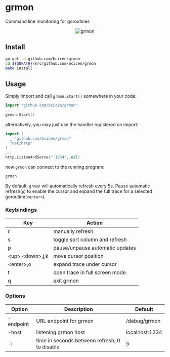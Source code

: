 # grmon

Command line monitoring for goroutines

<p align="center"><img src="https://bradley.codes/static/img/grmon.gif" alt="grmon"/></p>

## Install

```bash
go get -d github.com/bcicen/grmon
cd ${GOPATH}/src/github.com/bcicen/grmon
make install
```

## Usage

Simply import and call `grmon.Start()` somewhere in your code:

```go
import "github.com/bcicen/grmon"
...
grmon.Start()
```

alternatively, you may just use the handler registered on import:

```go
import (
  _ "github.com/bcicen/grmon"
  "net/http"
)
...
http.ListenAndServe(":1234", nil)
```

now `grmon` can connect to the running program:
```bash
grmon
```

By default, `grmon` will automatically refresh every 5s. Pause automatic refresh(`p`) to enable the cursor and expand the full trace for a selected goroutine(`<enter>`).

### Keybindings

Key | Action
--- | ---
r | manually refresh
s | toggle sort column and refresh
p | pause/unpause automatic updates
\<up\>,\<down\>,j,k | move cursor position
\<enter\>,o | expand trace under cursor
t | open trace in full screen mode
q | exit grmon

### Options

Option | Description | Default
--- | --- | ---
-endpoint	| URL endpoint for grmon | /debug/grmon
-host | listening grmon host | localhost:1234
-i | time in seconds between refresh, 0 to disable | 5
